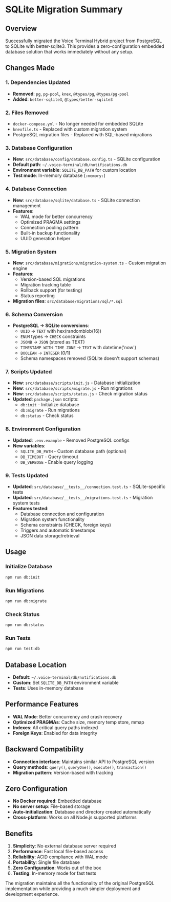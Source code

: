 # SQLite Migration Summary

## Overview
Successfully migrated the Voice Terminal Hybrid project from PostgreSQL to SQLite with better-sqlite3. This provides a zero-configuration embedded database solution that works immediately without any setup.

## Changes Made

### 1. Dependencies Updated
- **Removed**: `pg`, `pg-pool`, `knex`, `@types/pg`, `@types/pg-pool`
- **Added**: `better-sqlite3`, `@types/better-sqlite3`

### 2. Files Removed
- `docker-compose.yml` - No longer needed for embedded SQLite
- `knexfile.ts` - Replaced with custom migration system
- PostgreSQL migration files - Replaced with SQL-based migrations

### 3. Database Configuration
- **New**: `src/database/config/database.config.ts` - SQLite configuration
- **Default path**: `~/.voice-terminal/db/notifications.db`
- **Environment variable**: `SQLITE_DB_PATH` for custom location
- **Test mode**: In-memory database (`:memory:`)

### 4. Database Connection
- **New**: `src/database/sqlite/database.ts` - SQLite connection management
- **Features**:
  - WAL mode for better concurrency
  - Optimized PRAGMA settings
  - Connection pooling pattern
  - Built-in backup functionality
  - UUID generation helper

### 5. Migration System
- **New**: `src/database/migrations/migration-system.ts` - Custom migration engine
- **Features**:
  - Version-based SQL migrations
  - Migration tracking table
  - Rollback support (for testing)
  - Status reporting
- **Migration files**: `src/database/migrations/sql/*.sql`

### 6. Schema Conversion
- **PostgreSQL → SQLite conversions**:
  - `UUID` → `TEXT` with hex(randomblob(16))
  - `ENUM` types → `CHECK` constraints
  - `JSONB` → `JSON` (stored as TEXT)
  - `TIMESTAMP WITH TIME ZONE` → `TEXT` with datetime('now')
  - `BOOLEAN` → `INTEGER` (0/1)
  - Schema namespaces removed (SQLite doesn't support schemas)

### 7. Scripts Updated
- **New**: `src/database/scripts/init.js` - Database initialization
- **New**: `src/database/scripts/migrate.js` - Run migrations
- **New**: `src/database/scripts/status.js` - Check migration status
- **Updated**: `package.json` scripts:
  - `db:init` - Initialize database
  - `db:migrate` - Run migrations
  - `db:status` - Check status

### 8. Environment Configuration
- **Updated**: `.env.example` - Removed PostgreSQL configs
- **New variables**:
  - `SQLITE_DB_PATH` - Custom database path (optional)
  - `DB_TIMEOUT` - Query timeout
  - `DB_VERBOSE` - Enable query logging

### 9. Tests Updated
- **Updated**: `src/database/__tests__/connection.test.ts` - SQLite-specific tests
- **Updated**: `src/database/__tests__/migrations.test.ts` - Migration system tests
- **Features tested**:
  - Database connection and configuration
  - Migration system functionality
  - Schema constraints (CHECK, foreign keys)
  - Triggers and automatic timestamps
  - JSON data storage/retrieval

## Usage

### Initialize Database
```bash
npm run db:init
```

### Run Migrations
```bash
npm run db:migrate
```

### Check Status
```bash
npm run db:status
```

### Run Tests
```bash
npm run test:db
```

## Database Location
- **Default**: `~/.voice-terminal/db/notifications.db`
- **Custom**: Set `SQLITE_DB_PATH` environment variable
- **Tests**: Uses in-memory database

## Performance Features
- **WAL Mode**: Better concurrency and crash recovery
- **Optimized PRAGMAs**: Cache size, memory temp store, mmap
- **Indexes**: All critical query paths indexed
- **Foreign Keys**: Enabled for data integrity

## Backward Compatibility
- **Connection interface**: Maintains similar API to PostgreSQL version
- **Query methods**: `query()`, `queryOne()`, `execute()`, `transaction()`
- **Migration pattern**: Version-based with tracking

## Zero Configuration
- **No Docker required**: Embedded database
- **No server setup**: File-based storage
- **Auto-initialization**: Database and directory created automatically
- **Cross-platform**: Works on all Node.js supported platforms

## Benefits
1. **Simplicity**: No external database server required
2. **Performance**: Fast local file-based access
3. **Reliability**: ACID compliance with WAL mode
4. **Portability**: Single file database
5. **Zero Configuration**: Works out of the box
6. **Testing**: In-memory mode for fast tests

The migration maintains all the functionality of the original PostgreSQL implementation while providing a much simpler deployment and development experience.